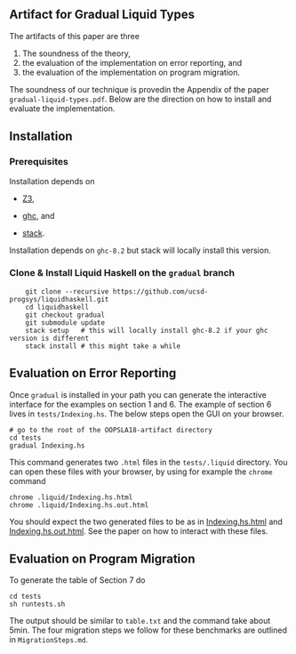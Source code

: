 Artifact for Gradual Liquid Types
----------------------------------

The artifacts of this paper are three

1. The soundness of the theory, 
2. the evaluation of the implementation on error reporting, and 
3. the evaluation of the implementation on program migration.


The soundness of our technique is provedin the Appendix of the paper `gradual-liquid-types.pdf`.
Below are the direction on how to install and evaluate the implementation.

## Installation 

### Prerequisites

Installation depends on  

   - [Z3](https://github.com/Z3Prover/z3/releases),  
	
   - [ghc](https://www.haskell.org/ghc/), and
  	
   - [stack](https://docs.haskellstack.org/en/stable/README/). 
   
Installation depends on `ghc-8.2` but stack will locally install this version.


### Clone & Install Liquid Haskell on the `gradual` branch

```
	git clone --recursive https://github.com/ucsd-progsys/liquidhaskell.git
	cd liquidhaskell
	git checkout gradual
	git submodule update
	stack setup   # this will locally install ghc-8.2 if your ghc version is different
	stack install # this might take a while
```


## Evaluation on Error Reporting 

Once `gradual` is installed in your path you can generate the interactive interface for the examples on section 1 and 6. 
The example of section 6 lives in `tests/Indexing.hs`. The below steps open the GUI on your browser. 

	# go to the root of the OOPSLA18-artifact directory
	cd tests
	gradual Indexing.hs
	
This command generates two `.html` files in the `tests/.liquid` directory. You can open these files with your browser, by using for example the `chrome` command

	chrome .liquid/Indexing.hs.html	
	chrome .liquid/Indexing.hs.out.html

You should expect the two generated files to be as in [Indexing.hs.html](http://goto.ucsd.edu/~nvazou/gradual/Indexing.hs.html) and [Indexing.hs.out.html](http://goto.ucsd.edu/~nvazou/gradual/Indexing.hs.out.html). See the paper on how to interact with these files. 

## Evaluation on Program Migration

To generate the table of Section 7 do

	cd tests
	sh runtests.sh
	
The output should be similar to `table.txt` and the command take about 5min. 
The four migration steps we follow for these benchmarks are outlined in `MigrationSteps.md`.
	
